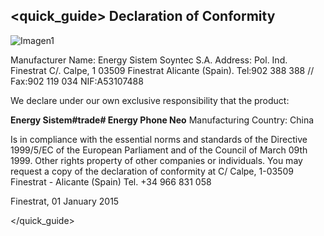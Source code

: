 ## <quick_guide> Declaration of Conformity

![Imagen1](http://static.energysistem.com/images/manuals/39530/54b4e60c92295.jpg)

Manufacturer Name:
Energy Sistem Soyntec S.A.
Address: Pol. Ind. Finestrat C/. Calpe, 1
03509 Finestrat Alicante (Spain).
Tel:902 388 388 // Fax:902 119 034
NIF:A53107488

We declare under our own exclusive responsibility that the product:

**Energy Sistem#trade# Energy Phone Neo**
Manufacturing Country: China

Is in compliance with the essential norms and standards of the Directive 1999/5/EC of the European Parliament and of the Council of March 09th 1999. Other rights property of other companies or individuals.
You may request a copy of the declaration of conformity at C/ Calpe, 1-03509 Finestrat - Alicante (Spain) Tel. +34 966 831 058

Finestrat, 01 January 2015


</quick_guide>

